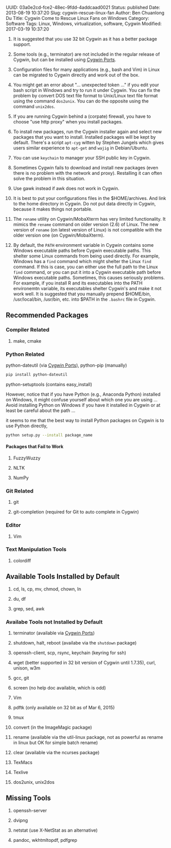 UUID: 03a0e2cd-fce2-48ec-9fdd-4addcaad0021
Status: published
Date: 2013-08-19 10:37:20
Slug: cygwin-rescue-linux-fan
Author: Ben Chuanlong Du
Title: Cygwin Come to Rescue Linux Fans on Windows
Category: Software
Tags: Linux, Windows, virtualization, software, Cygwin 
Modified: 2017-03-19 10:37:20

1. It is suggested that you use 32 bit Cygwin as it has a better package support.

2. Some tools (e.g., terminator) are not included in the regular release of Cygwin, 
    but can be installed using 
    [Cygwin Ports](http://www.legendu.net/en/blog/cygwin-ports/).

3. Configuration files for many applications (e.g., bash and Vim)
    in Linux can be migrated to Cygwin directly 
    and work out of the box. 

2. You might get an error about "... unexpected token ..." 
    if you edit your bash script in Windows and try to run it under Cygwin. 
    You can fix the problem by convert DOS text file format to Unix/Linux text file format 
    using the command `dos2unix`. 
    You can do the opposite using the command `unix2dos`.

3. If you are running Cygwin behind a (corpate) firewall,
    you have to choose "use http proxy" when you install packages.

4. To install new packages,
    run the Cygwin installer again and select new packages that you want to install.
    Installed packages will be kept by default.
    There's a script `apt-cyg` witten by Stephen Jungels 
    which gives users similar experience to `apt-get` and `wajig` in Debian/Ubuntu.

5. You can use `keychain` to manager your SSH public key in Cygwin.

6. Sometimes Cygwin fails to download and install new packages
    (even there is no problem with the network and proxy). 
    Restalling it can often solve the problem in this situation.


2. Use gawk instead if awk does not work in Cygwin.

2. It is best to put your configurations files in the $HOME/archives.
    And link to the home directory in Cygwin.
    Do not put data directly in Cygwin, 
    because it makes things not portable.

4. The `rename` utility on Cygwin/MobaXterm has very limited functionality. 
    It mimics the `rename` command on older version (2.6) of Linux.
    The new version of `rename` (on latest version of Linux) 
    is not compatible with the older version one (on Cygwin/MobaXterm).

7. By default, 
    the `PATH` environment variable in Cygwin contains some Windows executable paths 
    before Cygwin executable paths.
    This shelter some Linux commands from being used directly.
    For example, Windows has a `find` command which might shelter the Linux `find` command.
    If this is case, you can either use the full path to the Linux `find` command,
    or you can put it into a Cygwin executable path before Windows executable paths. 
    Sometimes, this causes seriously problems. 
    For example, if you install R and its executables into the PATH environemtn variable,
    its executables shelter Cygwin's and make it not work well.
    It is suggested that you manually prepend $HOME/bin, /usr/local/bin, /usr/bin, etc. 
    into $PATH in the `.bashrc` file in Cygwin.

## Recommended Packages

### Compiler Related

1. make, cmake

### Python Related

python-dateutil (via [Cygwin Ports](http://www.legendu.net/en/blog/cygwin-ports/)), python-pip (manually)
```bash
pip install python-dateutil
```
python-setuptools (contains easy_install)

However, notice that if you have Python (e.g., Anaconda Python) installed on Windows, 
it might confuse yourself about which one you are using ...
Avoid installing Python on Windows if you have it installed in Cygwin
or at least be careful about the path ...

it seems to me that the best way to install Python packages on Cygwin is to use Python directly, 
```bash
python setup.py --install package_name
```

#### Packages that Fail to Work

1. FuzzyWuzzy

2. NLTK

3. NumPy

### Git Related

1. git

2. git-completion (required for Git to auto complete in Cygwin)

### Editor

1. Vim

### Text Manipulation Tools

1. colordiff

## Available Tools Installed by Default

1. cd, ls, cp, mv, chmod, chown, ln 

2. du, df

3. grep, sed, awk 

### Availabe Tools not Installed by Default

1. terminator (available via [Cygwin Ports](http://www.legendu.net/en/blog/cygwin-ports/))

1. shutdown, halt, reboot (availabe via the `shutdown` package)

2. openssh-client, scp, rsync, keychain (keyring for ssh)  

3. wget (better supported in 32 bit version of Cygwin until 1.7.35), curl, unison, w3m

4. gcc, git

5. screen (no help doc available, which is odd)

6. Vim 

7. pdftk (only available on 32 bit as of Mar 6, 2015)

8. tmux

9. convert (in the ImageMagic package)

10. rename (available via the util-linux package, 
    not as powerful as rename in linux but OK for simple batch rename)

5. clear (available via the ncurses package)

6. TexMacs

7. Texlive

8. dos2unix, unix2dos
 
## Missing Tools

1. openssh-server

3. dvipng

4. netstat (use X-NetStat as an alternative)

5. pandoc, wkhtmltopdf, pdfgrep
